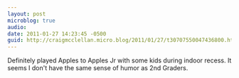 ```yaml
---
layout: post
microblog: true
audio: 
date: 2011-01-27 14:23:45 -0500
guid: http://craigmcclellan.micro.blog/2011/01/27/t30707550047436800.html
---
```

Definitely played Apples to Apples Jr with some kids during indoor recess. It seems I don't have the same sense of humor as 2nd Graders.
